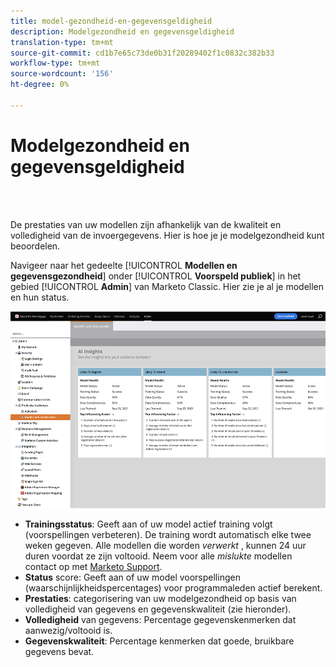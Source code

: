 ```yaml
---
title: model-gezondheid-en-gegevensgeldigheid
description: Modelgezondheid en gegevensgeldigheid
translation-type: tm+mt
source-git-commit: cd1b7e65c73de0b31f20289402f1c0832c382b33
workflow-type: tm+mt
source-wordcount: '156'
ht-degree: 0%

---
```



# Modelgezondheid en gegevensgeldigheid

<br> 

De prestaties van uw modellen zijn afhankelijk van de kwaliteit en volledigheid van de invoergegevens. Hier is hoe je je modelgezondheid kunt beoordelen.

Navigeer naar het gedeelte [!UICONTROL **Modellen en gegevensgezondheid**] onder [!UICONTROL **Voorspeld publiek**] in het gebied [!UICONTROL **Admin**] van Marketo Classic. Hier zie je al je modellen en hun status.

![Afbeelding één](/help/sky/assets/predictive-audiences/model-health-and-data-validity/model-health-and-data-validity-1.png)

* **Trainingsstatus**: Geeft aan of uw model actief training volgt (voorspellingen verbeteren). De training wordt automatisch elke twee weken gegeven. Alle modellen die worden _verwerkt_ , kunnen 24 uur duren voordat ze zijn voltooid. Neem voor alle _mislukte_ modellen contact op met [Marketo Support](https://nation.marketo.com/t5/Support/ct-p/Support).
* **Status** score: Geeft aan of uw model voorspellingen (waarschijnlijkheidspercentages) voor programmaleden actief berekent.
* **Prestaties**: categorisering van uw modelgezondheid op basis van volledigheid van gegevens en gegevenskwaliteit (zie hieronder).
* **Volledigheid** van gegevens: Percentage gegevenskenmerken dat aanwezig/voltooid is.
* **Gegevenskwaliteit**: Percentage kenmerken dat goede, bruikbare gegevens bevat.
